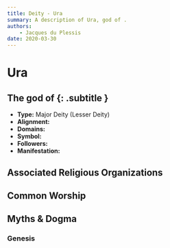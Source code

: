 ```yaml
---
title: Deity - Ura
summary: A description of Ura, god of .
authors:
    - Jacques du Plessis
date: 2020-03-30
---
```

# Ura
## The god of  {: .subtitle }

* **Type:** Major Deity (Lesser Deity)
* **Alignment:** 
* **Domains:** 
* **Symbol:** 
* **Followers:** 
* **Manifestation:**  

## Associated Religious Organizations

## Common Worship

## Myths & Dogma
### Genesis